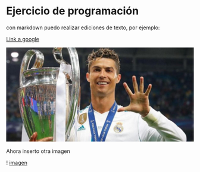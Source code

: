 # Ejercicio de programación 

con markdown puedo realizar ediciones de texto, por ejemplo:

[Link a google](www.google.com)

![imagen](./imagenes/imagen1(cr7).jpeg)

Ahora inserto otra imagen

! [imagen](./imagenes/imagen2(ISLMFE).jpg)